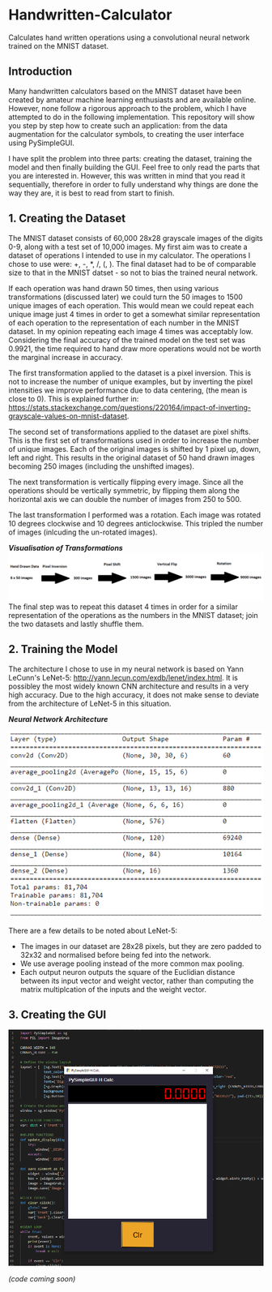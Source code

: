 # Handwritten-Calculator
Calculates hand written operations using a convolutional neural network trained on the MNIST dataset.

## Introduction
Many handwritten calculators based on the MNIST dataset have been created by amateur machine learning enthusiasts and are available online. However, none follow a rigorous approach to the problem, which I have attempted to do in the following implementation. This repository will show you step by step how to create such an application: from the data augmentation for the calculator symbols, to creating the user interface using PySimpleGUI.

I have split the problem into three parts: creating the dataset, training the model and then finally building the GUI. Feel free to only read the parts that you are interested in. However, this was written in mind that you read it sequentially, therefore in order to fully understand why things are done the way they are, it is best to read from start to finish.


## 1. Creating the Dataset
The MNIST dataset consists of 60,000 28x28 grayscale images of the digits 0-9, along with a test set of 10,000 images. My first aim was to create a dataset of operations I intended to use in my calculator. The operations I chose to use were: +, -, *, /, (, ). The final dataset had to be of comparable size to that in the MNIST datset - so not to bias the trained neural network. 

If each operation was hand drawn 50 times, then using various transformations (discussed later) we could turn the 50 images to 1500 unique images of each operation. This would mean we could repeat each unique image just 4 times in order to get a somewhat similar representation of each operation to the representation of each number in the MNIST dataset. In my opinion repeating each image 4 times was acceptably low. Considering the final accuracy of the trained model on the test set was 0.9921, the time required to hand draw more operations would not be worth the marginal increase in accuracy.

The first transformation applied to the dataset is a pixel inversion. This is not to increase the number of unique examples, but by inverting the pixel intensities we improve performance due to data centering, (the mean is close to 0). This is explained further in: https://stats.stackexchange.com/questions/220164/impact-of-inverting-grayscale-values-on-mnist-dataset.

The second set of transformations applied to the dataset are pixel shifts. This is the first set of transformations used in order to increase the number of unique images.
Each of the original images is shifted by 1 pixel up, down, left and right. This results in the original dataset of 50 hand drawn images becoming 250 images (including the unshifted images).

The next transformation is vertically flipping every image. Since all the operations should be vertically symmetric, by flipping them along the horizontal axis we can double the number of images from 250 to 500.

The last transformation I performed was a rotation. Each image was rotated 10 degrees clockwise and 10 degrees anticlockwise. This tripled the number of images (inlcuding the un-rotated images).


***Visualisation of Transformations***
![Diagram of Transformations](Images/Transformations.png "Diagram of Transformations")
The final step was to repeat this dataset 4 times in order for a similar representation of the operations as the numbers in the MNIST dataset; join the two datasets and lastly shuffle them.


## 2. Training the Model
The architecture I chose to use in my neural network is based on Yann LeCunn's LeNet-5: http://yann.lecun.com/exdb/lenet/index.html.
It is possibley the most widely known CNN architecture and results in a very high accuracy. Due to the high accuracy, it does not make sense to deviate from the architecture of LeNet-5 in this situation.

***Neural Network Architecture***

![Neural Network Architecture](Images/Architecture.png "Architecture based on LeNet-5")

There are a few details to be noted about LeNet-5:
* The images in our dataset are 28x28 pixels, but they are zero padded to 32x32 and normalised before being fed into the network.
* We use average pooling instead of the more common max pooling.
* Each output neuron outputs the square of the Euclidian distance between its input vector and weight vector, rather than computing the matrix multiplcation of the inputs and the weight vector.


## 3. Creating the GUI
![Image of Calculator](Images/Calculator.png "Image of Calculator")

*(code coming soon)*
